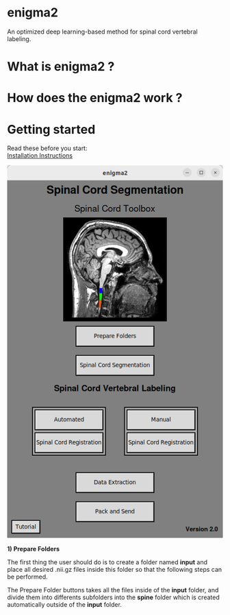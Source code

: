 # enigma2
An optimized deep learning-based method for spinal cord vertebral labeling.

# What is enigma2 ?

# How does the enigma2 work ?

# Getting started

Read these before you start:  
[Installation Instructions](/Installation%20Instructions.md)

!["enigma2 interface"](interface.png)

**1) Prepare Folders** 

The first thing the user should do is to create a folder named **input** and place all desired .nii.gz files inside this folder so that the following steps can be performed. 

The Prepare Folder buttons takes all the files inside of the **input** folder, and divide them into differents subfolders into the **spine** folder which is created automatically outside of the **input** folder.
 

